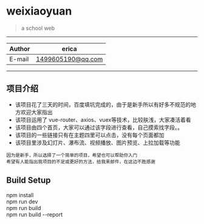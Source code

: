 # weixiaoyuan

> a school web 

****
	
|Author|erica|
|---|---
|E-mail|1499605190@qq.com


****

## 项目介绍
* 该项目花了三天的时间，百度填坑完成的，由于是新手所以有好多不规范的地方欢迎大家指出  
* 该项目运用了 vue-router、axios、vuex等技术，比较肤浅，大家凑活着看   
* 该项目由四个首页，大家可以通过该字段进行查看，自己摸索找字段。。   
* 该项目的一些链接只有在主题四里可以点击，没有每个页面都加  
* 该项目里涉及幻灯片、瀑布流、视频播放、图片预览、上拉加载等功能  


```
因为是新手，所以选择了一个简单的项目，希望也可以帮助你入门
希望有人能指出我项目的不足或更好的方法，给我来邮件，在这边不胜感谢
```
## Build Setup

npm install  
npm run dev  
npm run build  
npm run build --report 

